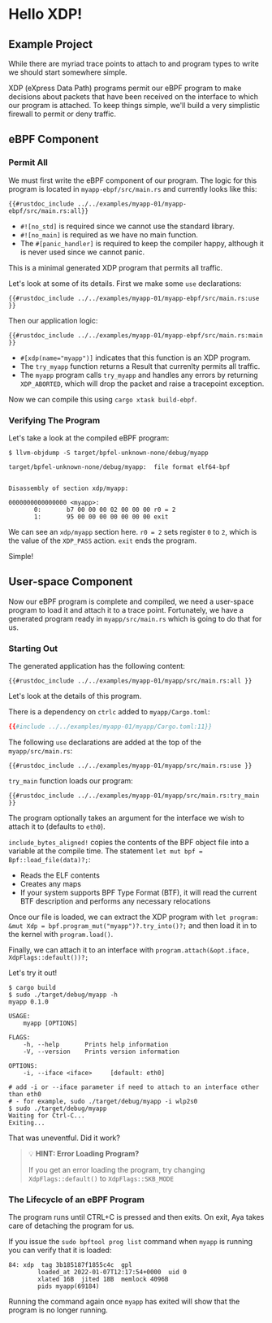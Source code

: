 # Hello XDP!

## Example Project

While there are myriad trace points to attach to and program types to write we should start somewhere simple.

XDP (eXpress Data Path) programs permit our eBPF program to make decisions about packets that have been received on the interface to which our program is attached. To keep things simple, we'll build a very simplistic firewall to permit or deny traffic.

## eBPF Component

### Permit All

We must first write the eBPF component of our program.
The logic for this program is located in `myapp-ebpf/src/main.rs` and currently looks like this:

```rust,ignore
{{#rustdoc_include ../../examples/myapp-01/myapp-ebpf/src/main.rs:all}}
```

- `#![no_std]` is required since we cannot use the standard library.
- `#![no_main]` is required as we have no main function.
- The `#[panic_handler]` is required to keep the compiler happy, although it is never used since we cannot panic.

This is a minimal generated XDP program that permits all traffic.

Let's look at some of its details.
First we make some `use` declarations:

```rust,ignore
{{#rustdoc_include ../../examples/myapp-01/myapp-ebpf/src/main.rs:use }}
```

Then our application logic:

```rust,ignore
{{#rustdoc_include ../../examples/myapp-01/myapp-ebpf/src/main.rs:main }}
```

- `#[xdp(name="myapp")]` indicates that this function is an XDP program.
- The `try_myapp` function returns a Result that currenlty permits all traffic.
- The `myapp` program calls `try_myapp` and handles any errors by returning `XDP_ABORTED`, which will drop the packet and raise a tracepoint exception.

Now we can compile this using `cargo xtask build-ebpf`.

### Verifying The Program

Let's take a look at the compiled eBPF program:

```console
$ llvm-objdump -S target/bpfel-unknown-none/debug/myapp

target/bpfel-unknown-none/debug/myapp:  file format elf64-bpf


Disassembly of section xdp/myapp:

0000000000000000 <myapp>:
       0:       b7 00 00 00 02 00 00 00 r0 = 2
       1:       95 00 00 00 00 00 00 00 exit
```

We can see an `xdp/myapp` section here.
`r0 = 2` sets register `0` to `2`, which is the value of the `XDP_PASS` action.
`exit` ends the program.

Simple!

## User-space Component

Now our eBPF program is complete and compiled, we need a user-space program to load it and attach it to a trace point.
Fortunately, we have a generated program ready in `myapp/src/main.rs` which is going to do that for us.

### Starting Out

The generated application has the following content:

```rust,ignore
{{#rustdoc_include ../../examples/myapp-01/myapp/src/main.rs:all }}
```

Let's look at the details of this program.

There is a dependency on `ctrlc` added to `myapp/Cargo.toml`:
```toml
{{#include ../../examples/myapp-01/myapp/Cargo.toml:11}}
```

The following `use` declarations are added at the top of the `myapp/src/main.rs`:

```rust,ignore
{{#rustdoc_include ../../examples/myapp-01/myapp/src/main.rs:use }}
```


`try_main` function loads our program:

```rust,ignore
{{#rustdoc_include ../../examples/myapp-01/myapp/src/main.rs:try_main }}
```


The program optionally takes an argument for the interface we wish to attach it to (defaults to `eth0`).

`include_bytes_aligned!` copies the contents of the BPF object file
into a variable at the compile time.
The statement `let mut bpf = Bpf::load_file(data)?;`:
- Reads the ELF contents
- Creates any maps
- If your system supports BPF Type Format (BTF), it will read the current BTF description and performs any necessary relocations

Once our file is loaded, we can extract the XDP program with `let program: &mut Xdp = bpf.program_mut("myapp")?.try_into()?;` and then load it in to the kernel with `program.load()`.

Finally, we can attach it to an interface with `program.attach(&opt.iface, XdpFlags::default())?;`

Let's try it out!

```console
$ cargo build
$ sudo ./target/debug/myapp -h
myapp 0.1.0

USAGE:
    myapp [OPTIONS]

FLAGS:
    -h, --help       Prints help information
    -V, --version    Prints version information

OPTIONS:
    -i, --iface <iface>     [default: eth0]

# add -i or --iface parameter if need to attach to an interface other than eth0
# - for example, sudo ./target/debug/myapp -i wlp2s0
$ sudo ./target/debug/myapp
Waiting for Ctrl-C...
Exiting...
```

That was uneventful. Did it work?

> 💡 **HINT: Error Loading Program?**
>
> If you get an error loading the program, try changing `XdpFlags::default()` to `XdpFlags::SKB_MODE`

### The Lifecycle of an eBPF Program

The program runs until CTRL+C is pressed and then exits.
On exit, Aya takes care of detaching the program for us.

If you issue the `sudo bpftool prog list` command when `myapp` is running you can verify that it is loaded:

```console
84: xdp  tag 3b185187f1855c4c  gpl
        loaded_at 2022-01-07T12:17:54+0000  uid 0
        xlated 16B  jited 18B  memlock 4096B
        pids myapp(69184)
```

Running the command again once `myapp` has exited will show that the program is no longer running.
